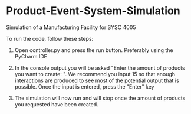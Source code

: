 # Product-Event-System-Simulation
Simulation of a Manufacturing Facility for SYSC 4005

To run the code, follow these steps:
  1. Open controller.py and press the run button. Preferably using the PyCharm IDE
  
  2. In the console output you will be asked "Enter the amount of products you want to create: ".
      We recommend you input 15 so that enough interactions are produced to see most of the potential output that is possible.
      Once the input is entered, press the "Enter" key
      
  3. The simulation will now run and will stop once the amount of products you requested have been created.
